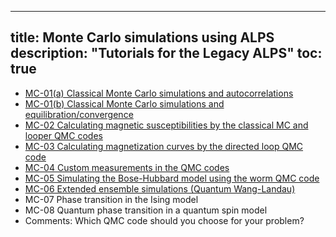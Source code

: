 
---
title: Monte Carlo simulations using ALPS
description: "Tutorials for the Legacy ALPS"
toc: true
---

- [MC-01(a) Classical Monte Carlo simulations and autocorrelations](mc01a)
- [MC-01(b) Classical Monte Carlo simulations and equilibration/convergence](mc01b)
- [MC-02 Calculating magnetic susceptibilities by the classical MC and looper QMC codes](mc02)
- [MC-03 Calculating magnetization curves by the directed loop QMC code](mc03) 
- [MC-04 Custom measurements in the QMC codes](mc04) 
- [MC-05 Simulating the Bose-Hubbard model using the worm QMC code](mc05) 
- [MC-06 Extended ensemble simulations (Quantum Wang-Landau)](mc06) 
- MC-07 Phase transition in the Ising model 
- MC-08 Quantum phase transition in a quantum spin model 
- Comments: Which QMC code should you choose for your problem?






